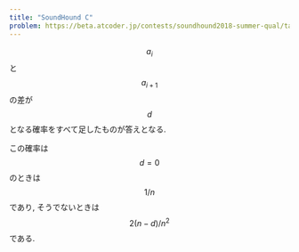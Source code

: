 ```yaml
---
title: "SoundHound C"
problem: https://beta.atcoder.jp/contests/soundhound2018-summer-qual/tasks/soundhound2018_summer_qual_c
---
```

$$ a_i $$ と $$ a_{i+1} $$ の差が $$ d $$ となる確率をすべて足したものが答えとなる.

この確率は $$ d = 0 $$ のときは $$ 1/n $$ であり, そうでないときは $$ 2(n-d)/n^2 $$ である.
